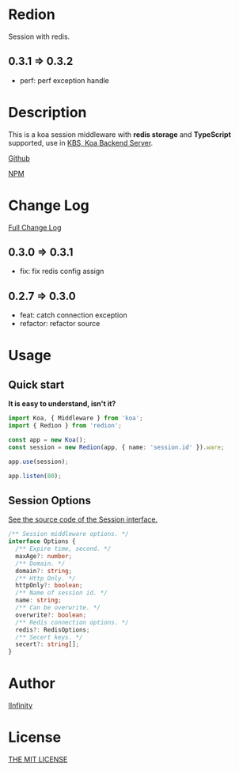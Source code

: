 # Redion

Session with redis.

## 0.3.1 => 0.3.2

- perf: perf exception handle

# Description

This is a koa session middleware with **redis storage** and **TypeScript** supported, use in [KBS, Koa Backend Server](https://www.npmjs.com/package/koa-backend-server).

[Github](https://github.com/DevinDon/redion)

[NPM](https://www.npmjs.com/package/redion)

# Change Log

[Full Change Log](https://github.com/DevinDon/redion/blob/master/dist/CHANGELOG.md)

## 0.3.0 => 0.3.1

- fix: fix redis config assign

## 0.2.7 => 0.3.0

- feat: catch connection exception
- refactor: refactor source

# Usage

## Quick start

**It is easy to understand, isn't it?**

```typescript
import Koa, { Middleware } from 'koa';
import { Redion } from 'redion';

const app = new Koa();
const session = new Redion(app, { name: 'session.id' }).ware;

app.use(session);

app.listen(80);
```

## Session Options

[See the source code of the Session interface.](https://github.com/DevinDon/redion/blob/master/src/type/index.ts)

```typescript
/** Session middleware options. */
interface Options {
  /** Expire time, second. */
  maxAge?: number;
  /** Domain. */
  domain?: string;
  /** Http Only. */
  httpOnly?: boolean;
  /** Name of session id. */
  name: string;
  /** Can be overwrite. */
  overwrite?: boolean;
  /** Redis connection options. */
  redis?: RedisOptions;
  /** Secert keys. */
  secert?: string[];
}
```

# Author

[IInfinity](mailto:I.INF@Outlook.com)

# License

[THE MIT LICENSE](LICENSE)
